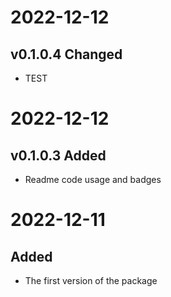 
# 2022-12-12

## v0.1.0.4 Changed

- TEST

2022-12-12
==========

v0.1.0.3 Added
--------------

- Readme code usage and badges


2022-12-11
==========

Added
-----

- The first version of the package

